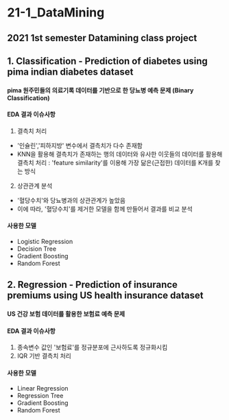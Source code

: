 # 21-1_DataMining

## 2021 1st semester Datamining class project 


## 1. Classification - Prediction of diabetes using pima indian diabetes dataset
#### pima 원주민들의 의료기록 데이터를 기반으로 한 당뇨병 예측 문제 (Binary Classification)

#### EDA 결과 이슈사항
1) 결측치 처리 
- '인슐린','피하지방' 변수에서 결측치가 다수 존재함
- KNN을 활용해 결측치가 존재하는 행의 데이터와 유사한 이웃들의 데이터를 활용해 결측치 처리
  : 'feature similarity'를 이용해 가장 닮은(근접한) 데이터를 K개를 찾는 방식
2) 상관관계 분석
- '혈당수치'와 당뇨병과의 상관관계가 높았음
- 이에 따라, '혈당수치'를 제거한 모델을 함께 만들어서 결과를 비교 분석


#### 사용한 모델 
- Logistic Regression
- Decision Tree
- Gradient Boosting
- Random Forest

## 2. Regression - Prediction of insurance premiums using US health insurance dataset
#### US 건강 보험 데이터를 활용한 보험료 예측 문제 

#### EDA 결과 이슈사항
1) 종속변수 값인 '보험료'를 정규분포에 근사하도록 정규화시킴
2) IQR 기반 결측치 처리 

#### 사용한 모델 
- Linear Regression
- Regression Tree
- Gradient Boosting
- Random Forest
